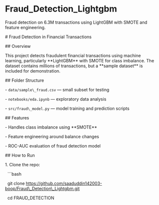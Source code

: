 # Fraud\_Detection\_Lightgbm

Fraud detection on 6.3M transactions using LightGBM with SMOTE and feature engineering.

\# Fraud Detection in Financial Transactions



\## Overview

This project detects fraudulent financial transactions using machine learning, particularly \*\*LightGBM\*\* with SMOTE for class imbalance. The dataset contains millions of transactions, but a \*\*sample dataset\*\* is included for demonstration.



\## Folder Structure

\- `data/sample\_fraud.csv` — small subset for testing

\- `notebooks/eda.ipynb` — exploratory data analysis

\- `src/fraud\_model.py` — model training and prediction scripts



\## Features

\- Handles class imbalance using \*\*SMOTE\*\*

\- Feature engineering around balance changes

\- ROC-AUC evaluation of fraud detection model



\## How to Run

1\. Clone the repo:

&nbsp;  ```bash

&nbsp;  git clone https://github.com/saaduddin142003-boop/Fraud\_Detection\_Lightgbm.git

&nbsp;  cd FRAUD\_DETECTION




